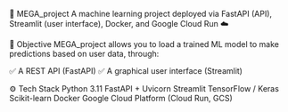 🧠 MEGA_project
A machine learning project deployed via FastAPI (API), Streamlit (user interface), Docker, and Google Cloud Run ☁️

🚀 Objective
MEGA_project allows you to load a trained ML model to make predictions based on user data, through:

✅ A REST API (FastAPI)
✅ A graphical user interface (Streamlit)

⚙️ Tech Stack
Python 3.11
FastAPI + Uvicorn
Streamlit
TensorFlow / Keras
Scikit-learn
Docker
Google Cloud Platform (Cloud Run, GCS)

